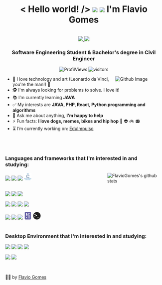 <h1 align="center">< Hello world! /> 
                   <img src="https://github.com/rajput2107/rajput2107/blob/master/Assets/Earth.gif" width="24px">
                   <img src="https://raw.githubusercontent.com/iampavangandhi/iampavangandhi/master/gifs/Hi.gif" width="30px"> I'm Flavio Gomes</h1>
 <p align="center"><br/>

  <a href="https://www.linkedin.com/in/flaviogomesbr/"  target="_blank">
    <img src="https://img.shields.io/badge/-LinkedIn-blue?style=flat&logo=Linkedin&logoColor=white">
  </a>

  <a href="mailto:flaviogonasc@gmail.com" target="_blank">
    <img src="https://img.shields.io/badge/-Gmail-c14438?style=flat&logo=Gmail&logoColor=white">
  </a>

</p>

<h3 align="center">Software Engineering Student & Bachelor's degree in Civil Engineer </h3>

<p align="center">
  <img alt="ProfilViews" src="https://views.whatilearened.today/views/github/flaviogomesbr/flaviogomesbr.svg" />
  <img alt="visitors" src="https://visitor-badge.glitch.me/badge?page_id=flaviogomesbr.flaviogomesbr" />
</p>

<img width="30%" align="right" alt="Github Image" src="https://media.giphy.com/media/fwbZnTftCXVocKzfxR/giphy.gif"/>

- 🤖 I love technology and art (Leonardo da Vinci, you're the man!) 🎨
- 🕵️‍ I'm always looking for problems to solve. I love it!
- 📚 I’m currently learning **JAVA**
- ✅ My interests are **JAVA, PHP, React, Python programming and algorithms**
- 💬 Ask me about anything, **I'm happy to help**
- ⚡ Fun facts: **I love dogs, memes, bikes and hip hop** 🐶 👽 🚲 📻 
- ⏳ I’m currently working on: <a href="https://eduimpulso.herokuapp.com" target="_blank">EduImpulso </a>

<br/>
<br/>

<h3>Languages and frameworks that I'm interested in and studying:</h3> 

<p>

  <a href="https://github.com/flaviogomesbr/github-readme-stats">
  <img width="35%" align="right" alt="FlavioGomes's github stats" src="https://github-readme-stats.vercel.app/api/top-langs/?username=flaviogomesbr&count_private=true&theme=dracula">
  </a>

  <code><img width="10%" src="https://www.vectorlogo.zone/logos/java/java-ar21.svg"></code>
  <code><img width="10%" src="https://www.vectorlogo.zone/logos/javascript/javascript-ar21.svg"></code>
  <code><img width="5%" src="https://www.vectorlogo.zone/logos/python/python-icon.svg"></code>
  <code><img width="5%" src="https://raw.githubusercontent.com/github/explore/80688e429a7d4ef2fca1e82350fe8e3517d3494d/topics/c/c.png"></code>         
  <br />

  <code><img width="10%" src="https://www.vectorlogo.zone/logos/php/php-horizontal.svg"></code>
  <code><img width="10%" src="https://www.vectorlogo.zone/logos/mysql/mysql-ar21.svg"></code>
  <code><img width="5%" src="https://www.vectorlogo.zone/logos/nodejs/nodejs-icon.svg"></code>
  <br />

  <code><img width="10%" src="https://www.vectorlogo.zone/logos/reactjs/reactjs-ar21.svg"></code>
  <code><img width="5%" src="https://www.vectorlogo.zone/logos/w3_html5/w3_html5-icon.svg"></code>
  <code><img width="10%" src="https://www.vectorlogo.zone/logos/netlifyapp_watercss/netlifyapp_watercss-ar21.svg"></code> 
  <code><img width="10%" src="https://www.vectorlogo.zone/logos/getbootstrap/getbootstrap-ar21.svg"></code>
  <br />

  <code><img width="5%" src="https://www.vectorlogo.zone/logos/git-scm/git-scm-icon.svg"></code>
  <code><img width="5%" src="https://www.vectorlogo.zone/logos/github/github-icon.svg"></code>
  <code><img width="5%" src="https://images.ctfassets.net/lpjm8d10rkpy/6GIrtBy1QABNIFNcnyKxo1/8e651d482fe0e350280991535b171582/aws.svg"></code>
  <code><img width="5%" src="https://raw.githubusercontent.com/devicons/devicon/master/icons/heroku/heroku-plain.svg"></code>
  <code><img width="5%" src="https://raw.githubusercontent.com/github/explore/80688e429a7d4ef2fca1e82350fe8e3517d3494d/topics/terminal/terminal.png"></code>
  <br />
  <br />
</p>

<h3>Desktop Environment that I'm interested in and studying:</h3>
<p align="left">
  <code><img width="10%" href="https://code.visualstudio.com/" src="https://www.vectorlogo.zone/logos/visualstudio_code/visualstudio_code-ar21.svg"></code>
  <code><img width="10%" href="https://ubuntu.com/" src="https://www.vectorlogo.zone/logos/ubuntu/ubuntu-ar21.svg"></code>
  <code><img width="10%" href="https://www.linux.org/" src="https://www.vectorlogo.zone/logos/linux/linux-ar21.svg"></code>
  <code><img width="10%" href="https://www.microsoft.com/" src="https://www.vectorlogo.zone/logos/microsoft/microsoft-ar21.svg"></code>
  <br />
  
  <code><img width="10%" href="https://discord.com/" src="https://www.vectorlogo.zone/logos/discordapp/discordapp-ar21.svg"></code>
  <code><img width="5%" href="https://slack.com/intl/pt-br/" src="https://www.vectorlogo.zone/logos/slack/slack-icon.svg"></code>
</p>

<br/>

<p align="center">

👨‍🚀 by [Flavio Gomes](https://github.com/flaviogomesbr)

</p>
